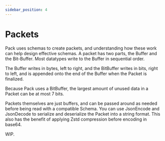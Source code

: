 ```yaml
---
sidebar_position: 4
---
```


# Packets

Pack uses schemas to create packets, and understanding how these work can help design effective schemas.
A packet has two parts, the Buffer and the Bit-Buffer. Most datatypes write to the Buffer in sequential order.

The Buffer writes in bytes, left to right, and the BitBuffer writes in bits, right to left, and is appended onto the end of the Buffer when the Packet is finalized.

Because Pack uses a BitBuffer, the largest amount of unused data in a Packet can be at most 7 bits.

Packets themselves are just buffers, and can be passed around as needed before being read with a compatible Schema. You can use JsonEncode and JsonDecode to serialize and deserialize the Packet into a string format. This also has the benefit of applying Zstd compression before encoding in base64.

WIP.
